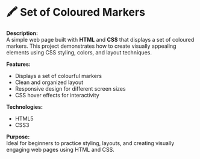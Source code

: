 # 🖍️ Set of Coloured Markers

**Description:**  
A simple web page built with **HTML** and **CSS** that displays a set of coloured markers. This project demonstrates how to create visually appealing elements using CSS styling, colors, and layout techniques.

**Features:**  
- Displays a set of colourful markers  
- Clean and organized layout  
- Responsive design for different screen sizes  
- CSS hover effects for interactivity  

**Technologies:**  
- HTML5  
- CSS3  

**Purpose:**  
Ideal for beginners to practice styling, layouts, and creating visually engaging web pages using HTML and CSS.
